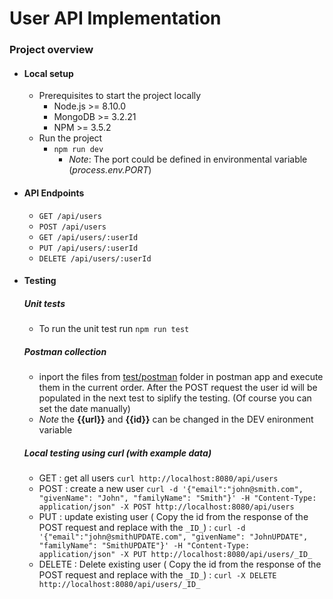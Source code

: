 # User API Implementation
### Project overview
- #### Local setup
    - Prerequisites to start the project locally
        - Node.js >= 8.10.0
        - MongoDB >= 3.2.21
        - NPM >= 3.5.2
    - Run the project
        - ``npm run dev``
            - _Note_: The port could be defined in environmental variable (_process.env.PORT_)
- #### API Endpoints
    - ``GET /api/users``
    - ``POST /api/users``
    - ``GET /api/users/:userId``
    - ``PUT /api/users/:userId``
    - ``DELETE /api/users/:userId``
- #### Testing
    ##### Unit tests
    - To run the unit test run 
    ``npm run test``
    ##### Postman collection
    - inport the files from [test/postman](https://github.com/jennypavlova/user-api/tree/master/tests/postman) folder in postman app and execute them in the current order. After the POST request the user id will be populated in the next test to siplify the testing. (Of course you can set the date manually)
    - _Note_ the **{{url}}** and **{{id}}** can be changed in the DEV enironment variable
    ##### Local testing using curl (with example data)
     - GET : get all users ``curl http://localhost:8080/api/users``
     - POST : create a new user
     ``curl -d '{"email":"john@smith.com", "givenName": "John", "familyName": "Smith"}' -H "Content-Type: application/json" -X POST http://localhost:8080/api/users ``
     - PUT : update existing user ( Copy the id from the response of the POST request and replace with the ``_ID_``) :
     ``curl -d '{"email":"john@smithUPDATE.com", "givenName": "JohnUPDATE", "familyName": "SmithUPDATE"}' -H "Content-Type: application/json" -X PUT http://localhost:8080/api/users/_ID_``
     - DELETE : Delete existing user ( Copy the id from the response of the POST request and replace with the ``_ID_``) :
     `` curl -X DELETE http://localhost:8080/api/users/_ID_ ``